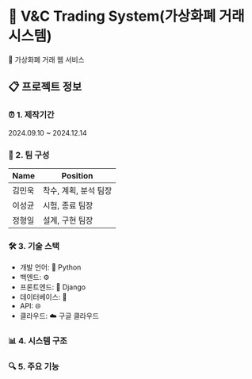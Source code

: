 # 🏦 V&C Trading System(가상화폐 거래 시스템)

💱 가상화폐 거래 웹 서비스

## 📋 프로젝트 정보

### ⏰ 1. 제작기간
2024.09.10 ~ 2024.12.14

### 👥 2. 팀 구성
| Name | Position |
|------|----------|
| 김민욱 | 착수, 계획, 분석 팀장 |
| 이성균 | 시험, 종료 팀장 |
| 정형일 | 설계, 구현 팀장 |

### 🛠️ 3. 기술 스택
* 개발 언어: 🐍 Python
* 백엔드: ⚙️
* 프론트엔드: 🎨 Django
* 데이터베이스: 💾
* API: 🌐
* 클라우드: ☁️ 구글 클라우드
### 📊 4. 시스템 구조
### 🔍 5. 주요 기능


